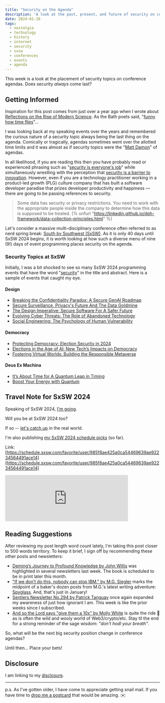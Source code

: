 ```yaml
---
title: "Security on the Agenda"
description: 'A look at the past, present, and future of security on conference agendas'
date: 2024-01-28
tags: 
  - nostalgia
  - technology
  - history
  - internet
  - security
  - sxsw
  - conferences
  - events
  - agenda
---
```


This week is a look at the placement of security topics on conference agendas. Does security *always* come last?

## Getting Informed

Inspiration for this post comes from just over a year ago when I wrote about [Reflections on the Rise of Modern Science](https://fudge.org/archive/reflections-on-the-rise-of-modern-science/). As the Bath poets said, "[funny how time flies](https://www.youtube.com/watch?v=CsHiG-43Fzg)"...

I was looking back at my speaking events over the years and remembered the curious nature of a security topic always being the last thing on the agenda. Comically or tragically, agendas sometimes went over the allotted time limits and it was almost as if security topics were the "[Matt Damon](https://en.wikipedia.org/wiki/Damon-Kimmel_Feud)" of agendas.

In all likelihood, if you are reading this then you have probably read or experienced phrasing such as "[security is everyone's job](https://www.technologyreview.com/2021/11/22/1040358/security-is-everyones-job-in-the-workplace/)" while simultaneously wrestling with the perception that [security is a barrier to innovation](https://hbr.org/2019/01/the-era-of-move-fast-and-break-things-is-over). However, even if you are a technology practitioner working in a product-led growth (PLG) culture company that has built a software developer paradise that prizes developer productivity and happiness — there are going to be passing references to security.

> Some data has security or privacy restrictions. You need to work with the appropriate people inside the company to determine how this data is supposed to be treated.
{% unfurl "https://linkedin.github.io/dph-framework/data-collection-principles.html" %}

Let's consider a massive multi-disciplinary conference often referred to as nerd spring break: [South by Southwest (SxSW)](https://sxsw.com). As it is only 40 days until SxSW 2024 begins, it is worth looking at how such a diverse menu of nine (9!) days of event programming places security on the agenda.

### Security Topics at SxSW

Initially, I was a bit shocked to see so many SxSW 2024 programming events that have the word "[security](https://schedule.sxsw.com/2024/search/event?filters=&q=security)" in the title and abstract. Here is a sample of events that caught my eye.

#### Design

- [Breaking the Confidentiality Paradox: A Secure GenAI Roadmap](https://schedule.sxsw.com/2024/events/PP136879)
- [Secure Surveillance, Privacy's Future And The Data Goldmine](https://schedule.sxsw.com/2024/events/PP141574)
- [The Design Imperative: Secure Software For A Safer Future](https://schedule.sxsw.com/2024/events/PP141574)
- [Evolving Cyber Threats: The Role of Abandoned Technology](https://schedule.sxsw.com/2024/events/PP133835)
- [Social Engineering: The Psychology of Human Vulnerability](https://schedule.sxsw.com/2024/events/PP144792)

#### Democracy

- [Protecting Democracy: Election Security in 2024](https://schedule.sxsw.com/2024/events/PP144396)
- [Elections in the Age of AI: New Tech’s Impacts on Democracy](https://schedule.sxsw.com/2024/events/PP135308)
- [Fostering Virtual Worlds: Building the Responsible Metaverse](https://schedule.sxsw.com/2024/events/PP139616)

#### Deus Ex Machina 

- [It’s About Time for A Quantum Leap in Timing](https://schedule.sxsw.com/2024/events/PP132360)
- [Boost Your Energy with Quantum](https://schedule.sxsw.com/2024/events/PP137757)

## Travel Note for SxSW 2024

Speaking of SxSW 2024, [I'm going](/archive/south-by-southwest-bound-and-down/).

Will you be at SxSW 2024 too?

If so -- [let's catch up](https://jaycuthrell.com/contact) in the real world.

I'm also publishing [my SxSW 2024 schedule picks](https://schedule.sxsw.com/favorite/user/985f8ae425a0ca54469639ae92234564491ace14) (so far).

Link: [https://schedule.sxsw.com/favorite/user/985f8ae425a0ca54469639ae92234564491ace14](https://schedule.sxsw.com/favorite/user/985f8ae425a0ca54469639ae92234564491ace14)

<iframe src="https://cuthrell.com/@jay/111774189599544610/embed" class="mastodon-embed" style="max-width: 100%; border: 0" width="400" allowfullscreen="allowfullscreen"></iframe><script src="https://cuthrell.com/embed.js" async="async"></script>

## Reading Suggestions

After reviewing my post length word count lately, I'm taking this post closer to 500 words territory. To keep it brief, I sign off by recommending these other posts and newsletters:

- [Deming’s Journey to Profound Knowledge by John Willis](https://itrevolution.com/articles/out-of-the-cyber-crisis-deming-in-the-world-of-cybersecurity/) was highlighted in several newsletters last week. The book is scheduled to be in print later this month.
- ["If we don’t do this, nobody can stop IBM." by M.G. Siegler](https://spyglass.org/aboard-the-pirate-ship/) marks the midpoint of a baker's dozen posts from M.G.'s latest writing adventure: [Spyglass](https://spyglass.org/is-there-a-ghost-in-my-house/). And, that's just in January!
- [Sentiers Newsletter No.294 by Patrick Tanguay](https://sentiers.media/alternate-history-human-potential+tyranny-of-the-algorithm+coming-storm-no-294/) once again expanded my awareness of just how ignorant I am. This week is like the prior weeks since I subscribed.
- [And so the Lord says "give them a 10x" by Molly White](https://citationneeded.news/issue-49/) is quite the ride 🤣 as is often the wild and wooly world of Web3/crypto/etc. Stay til the end for a strong reminder of the sage wisdom: *"don't hodl your breath"*.

So, what will be the next big security position change in conference agendas?

Until then… Place your bets!

## Disclosure

I am linking to my [disclosure](https://jaycuthrell.com/disclosure/).

***

p.s. As I've gotten older, I have come to appreciate getting snail mail. If you have time to [drop me a postcard](https://jaycuthrell.com/contact) that would be amazing. ✉️